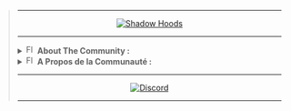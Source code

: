 <blockquote>
<hr>

<!-- DEB : Écriture Animée -->
<p align="center">
  <a href="https://github.com/Shadow-Hoods">
    <img alt="Shadow Hoods" src="https://readme-typing-svg.herokuapp.com?color=%2336BCF7&center=true&vCenter=true&lines=%F0%9F%95%B5%EF%B8%8F+SH4D0W+H00DS+%F0%9F%94%93">
  </a>
</p>
<!-- FIN : Écriture Animée -->

<hr>
  
<!-- DEB : Description Communauté English -->
<details>
  <summary>
    <img alt="Flag EN" src="https://cdn.countryflags.com/thumbs/united-kingdom/flag-button-round-250.png" height="16px" width="16px">
    <b>About The Community : </b>
  </summary>
  
<blockquote>
<pre>
  
</pre>
</blockquote>
</details>
<!-- FIN : Description Communauté English -->

<!-- DEB : Description Communauté French -->
  <details>
    <summary>
      <img alt="Flag FR" src="https://cdn.countryflags.com/thumbs/france/flag-button-round-250.png" height="16px" width="16px">
      <b>A Propos de la Communauté :</b>
    </summary>
    
<pre>
La Communauté <b>Shadow Hoods</b> est conçue par : <a href="https://github.com/3xpl0it-Sh4d0w">3xpl0it sh4d0w</a>, <a href="https://github.com/NacreousDawn596">NacreousDawn596</a>, <a href="https://github.com/AwoyDev">AwoyDev</a>
Nous nous sommes rencontrés sur la Plateforme TikTok par l'intermédiaire du live de <a href="https://tiktok.com/@inoftrobinson">InoftRobinson</a>.
Et depuis nous avons eu l'Idée de concevoir un <a href="https://discord.gg/SkARhtEzd6">Serveur Discord</a> pour partager nos Logiciels, Astuces, etc.
Nous essayons également de faire des Projets (Bots Discord, Utilitaires Linux, Sites Internet, et + a venir).
</pre>
</details>
<!-- FIN : Description Communauté French -->
  
<hr>

<!-- DEB : Boutons -->
<p align="center">
  <a href="https://discord.gg/SkARhtEzd6">
    <img alt="Discord" src="https://img.shields.io/discord/751580453634310284?color=blue&label=DISCORD%20SERVER&style=for-the-badge">
  </a>
</p>
<!-- FIN : Boutons -->

<hr>
</blockquote>
